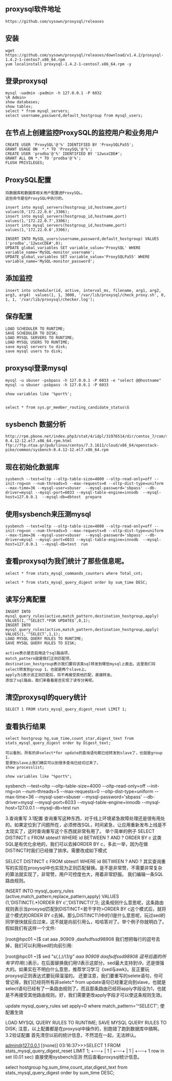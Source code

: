 ## proxysql软件地址
	https://github.com/sysown/proxysql/releases

## 安装
	wget https://github.com/sysown/proxysql/releases/download/v1.4.2/proxysql-1.4.2-1-centos7.x86_64.rpm
	yum localinstall proxysql-1.4.2-1-centos7.x86_64.rpm -y



## 登录proxysql
	mysql -uadmin -padmin -h 127.0.0.1 -P 6032
	\R Admin>
	show databases;
	show tables;
	select * from mysql_servers;
	select username,password,default_hostgroup from mysql_users;


##  在节点上创建监控ProxySQL的监控用户和业务用户
	CREATE USER 'ProxySQL'@'%' IDENTIFIED BY 'ProxySQLPa55';
	GRANT USAGE ON  *.* TO 'ProxySQL'@'%';
	CREATE USER 'prodba'@'%' IDENTIFIED BY '12wsxCDE#';
	GRANT ALL ON *.* TO 'prodba'@'%';
	FLUSH PRIVILEGES;



## ProxySQL配置
	将数据库和数据库相关用户配置进ProxySQL。
	这些命令是在ProxySQL中执行的。

	insert into mysql_servers(hostgroup_id,hostname,port) values(0,'172.22.0.6',3306);
	insert into mysql_servers(hostgroup_id,hostname,port) values(1,'172.22.0.7',3306);
	insert into mysql_servers(hostgroup_id,hostname,port) values(1,'172.22.0.8',3306);

	INSERT INTO MySQL_users(username,password,default_hostgroup) VALUES ('prodba','12wsxCDE#',0);
	UPDATE global_variables SET variable_value='ProxySQL' WHERE variable_name='MySQL-monitor_username';
	UPDATE global_variables SET variable_value='ProxySQLPa55' WHERE variable_name='MySQL-monitor_password';

## 添加监控
	insert into scheduler(id, active, interval_ms, filename, arg1, arg2, arg3, arg4)  values(1, 1, 3000, '/var/lib/proxysql/check_proxy.sh', 0, 1, 1, '/var/lib/proxysql/checker.log');



##  保存配置
	LOAD SCHEDULER TO RUNTIME;
	SAVE SCHEDULER TO DISK;
	LOAD MYSQL SERVERS TO RUNTIME;
	LOAD MYSQL USERS TO RUNTIME;
	save mysql servers to disk;
	save mysql users to disk;


## proxysql登录mysql

	mysql -u sbuser -psbpass -h 127.0.0.1 -P 6033 -e "select @@hostname"
	mysql -u sbuser -psbpass -h 127.0.0.1 -P 6033

	show variables like '%port%';


	select * from sys.gr_member_routing_candidate_status\G


## sysbench 数据分析

	http://rpm.pbone.net/index.php3/stat/4/idpl/31976514/dir/centos_7/com/sysbench-0.4.12-12.el7.x86_64.rpm.html
	ftp://ftp.ntua.gr/pub/linux/centos/7.3.1611/cloud/x86_64/openstack-pike/common/sysbench-0.4.12-12.el7.x86_64.rpm

## 现在初始化数据库

	sysbench --test=oltp --oltp-table-size=4000 --oltp-read-only=off --init-rng=on --num-threads=5 --max-requests=0 --oltp-dist-type=uniform --max-time=36 --mysql-user=sbuser  --mysql-password='sbpass' --db-driver=mysql --mysql-port=6033 --mysql-table-engine=innodb  --mysql-host=127.0.0.1  --mysql-db=dbtest  prepare

## 使用sysbench来压测mysql

	sysbench --test=oltp --oltp-table-size=4000 --oltp-read-only=off --init-rng=on --num-threads=5 --max-requests=0 --oltp-dist-type=uniform --max-time=36 --mysql-user=sbuser  --mysql-password='sbpass' --db-driver=mysql --mysql-port=6033 --mysql-table-engine=innodb  --mysql-host=127.0.0.1  --mysql-db=test  run

## 查看proxysql为我们统计了那些信息呢。
	select * from stats_mysql_commands_counters where Total_cnt;

	select * from stats_mysql_query_digest order by sum_time DESC;




## 读写分离配置
	INSERT INTO mysql_query_rules(active,match_pattern,destination_hostgroup,apply) VALUES(1,'^SELECT.*FOR UPDATE$',0,1);
	INSERT INTO mysql_query_rules(active,match_pattern,destination_hostgroup,apply) VALUES(1,'^SELECT',1,1);
	LOAD MYSQL QUERY RULES TO RUNTIME;
	SAVE MYSQL QUERY RULES TO DISK;

	active表示是否启用这个sql路由项，
	match_pattern就是我们正则匹配项，
	destination_hostgroup表示我们要将该类sql转发到哪些mysql上面去，这里我们将select转发到group 1，也就是两个slave上。
	apply为1表示该正则匹配后，将不再接受其他匹配，直接转发。
	添加了sql路由，我们来看看是否实现了读写分离呢。


## 清空proxysql的query统计
	SELECT 1 FROM stats_mysql_query_digest_reset LIMIT 1;


## 查看执行结果
	select hostgroup hg,sum_time,count_star,digest_text from stats_mysql_query_digest order by Digest_text;

	可以看到，所有的非select*for update的查询语句都已经转发到slave了，也就是group 1.
	登录到slave上我们确实可以到很多查询已经切过来了。
	show processlist;

	show variables like "%port%";

sysbench --test=oltp --oltp-table-size=4000 --oltp-read-only=off --init-rng=on --num-threads=5 --max-requests=0 --oltp-dist-type=uniform --max-time=36 --mysql-user=sbuser  --mysql-password='sbpass' --db-driver=mysql --mysql-port=6033 --mysql-table-engine=innodb  --mysql-host=127.0.0.1  --mysql-db=test  run


3.查询重写
3.1配置
查询重写这种东西，对于线上环境紧急故障处理还是很有用处的。如果定位到了问题所在，必须修改SQL，时间紧急，让应用重新发布上线是不太现实了，这时查询重写这个东西就非常有用了。
举个简单的例子
SELECT DISTINCT c FROM sbtest1 WHERE id BETWEEN ? AND ? ORDER BY c
这类SQL是有优化余地的，我们可以去掉ORDER BY c，多此一举，因为在做DISTINCT时我们已经做了排序。需要改成如下模式

SELECT DISTINCT c FROM sbtest1 WHERE id BETWEEN ? AND ? 
其实查询重写的实现在proxysql中也实现为正则匹配替换。是不是非常赞，不需要非常复杂的算法就实现了，非常赞，用户可控度也大，用着非常舒服。
我们编辑一条SQL路由规则。

INSERT INTO mysql_query_rules (active,match_pattern,replace_pattern,apply) VALUES (1,'DISTINCT(.*)ORDER BY c','DISTINCT\1',1);
这条规则什么意思呢，这条路由规则表示当proxysql匹配到DISTINCT<若干字符>ORDER BY c这个模式后，就将这个模式的ORDER BY c去掉。那么DISTINCT\1中的\1是什么意思呢，玩过sed的同学很快就反应过来，这不就是向前引用么，哈哈答对了。举个例子你就明白了。
假如我们有这样一个文件:

[root@hpc01 ~]$ cat aaa
,90909
,dasfsdfssd98908
我们想把每行的逗号去掉，我们可以利用sed的向前引用:

[root@hpc01 ~]$ sed "s/,\(.*\)/\1/g" aaa
90909
dasfsdfssd98908
逗号后面的所有字符用\(.*\)表示，在后面替换我们用\1表示这部分。sed最大支持到\9，还是很强大的。如果实在不明白什么意思，推荐学习学习《sed与awk》。反正要玩proxysql正则表达式要玩得溜溜的。
还要注意，我们要重写的selete语句，你可曾记得，我们已经将所有非seletc* from update语句已经重定向到slave，也就是select语句已经有了一条路由规则了。而且那条路由已经将apply字段设为1，也就是不再接受其他路由规则。好，我们需要更改apply字段才可以使这条规则生效。

update mysql_query_rules set apply=0 where match_pattern='^SELECT';
使配置生效

LOAD MYSQL QUERY RULES TO RUNTIME;
SAVE MYSQL QUERY RULES TO DISK;
注意，以上配置都是在proxysql中操作的，别跑错了跑到数据库中搞啊。
3.2验证配置
首先清空以前的统计信息，不然混在一起，无法辨认。

admin@127.0.0.1 [(none)] 03:16:37>>>SELECT 1 FROM stats_mysql_query_digest_reset LIMIT 1;
+---+
| 1 |
+---+
| 1 |
+---+
1 row in set (0.01 sec)
直接使用sysbench压测
然后查看proxysql统计信息。

select hostgroup hg,sum_time,count_star,digest_text from stats_mysql_query_digest order by sum_time DESC;